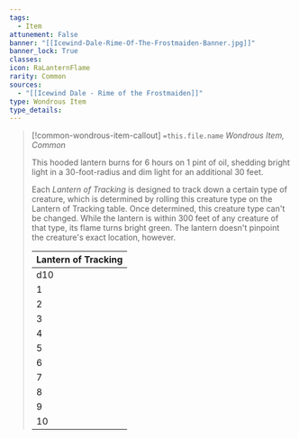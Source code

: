 ```yaml
---
tags:
  - Item
attunement: False
banner: "[[Icewind-Dale-Rime-Of-The-Frostmaiden-Banner.jpg]]"
banner_lock: True
classes:
icon: RaLanternFlame
rarity: Common
sources:
  - "[[Icewind Dale - Rime of the Frostmaiden]]"
type: Wondrous Item
type_details: 
---
```

>[!common-wondrous-item-callout] `=this.file.name`
>*Wondrous Item, Common*
>
>This hooded lantern burns for 6 hours on 1 pint of oil, shedding bright light in a 30-foot-radius and dim light for an additional 30 feet.
>
>Each *Lantern of Tracking* is designed to track down a certain type of creature, which is determined by rolling this creature type on the Lantern of Tracking table. Once determined, this creature type can't be changed. While the lantern is within 300 feet of any creature of that type, its flame turns bright green. The lantern doesn't pinpoint the creature's exact location, however.
>
>
>
>| Lantern of Tracking |
>| --- |
>| d10 | Creature Type |
>| 1 | Aberrations |
>| 2 | Celestials |
>| 3 | Constructs |
>| 4 | Dragons |
>| 5 | Elementals |
>| 6 | Fey |
>| 7 | Fiends |
>| 8 | Giants |
>| 9 | Monstrosities |
>| 10 | Undead |
>
>
